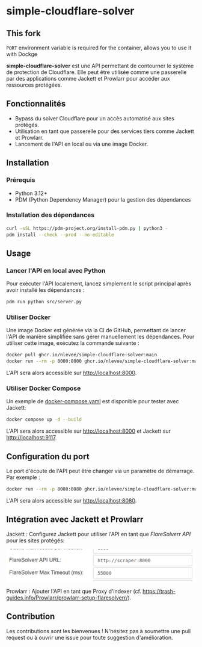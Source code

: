 # simple-cloudflare-solver

## This fork
`PORT` environment variable is required for the container, allows you to use it with Dockge

**simple-cloudflare-solver** est une API permettant de contourner le système de protection de Cloudflare. Elle peut être utilisée comme une passerelle par des applications comme Jackett et Prowlarr pour accéder aux ressources protégées.

## Fonctionnalités

- Bypass du solver Cloudflare pour un accès automatisé aux sites protégés.
- Utilisation en tant que passerelle pour des services tiers comme Jackett et Prowlarr.
- Lancement de l'API en local ou via une image Docker.

## Installation

### Prérequis

- Python 3.12+
- PDM (Python Dependency Manager) pour la gestion des dépendances

### Installation des dépendances

```bash
curl -sSL https://pdm-project.org/install-pdm.py | python3 -
pdm install --check --prod --no-editable
```

## Usage

### Lancer l'API en local avec Python

Pour exécuter l'API localement, lancez simplement le script principal après avoir installé les dépendances :

```bash
pdm run python src/server.py
```

### Utiliser Docker

Une image Docker est générée via la CI de GitHub, permettant de lancer l'API de manière simplifiée sans gérer manuellement les dépendances. Pour utiliser cette image, exécutez la commande suivante :

```bash
docker pull ghcr.io/nlevee/simple-cloudflare-solver:main
docker run --rm -p 8000:8000 ghcr.io/nlevee/simple-cloudflare-solver:main
```

L'API sera alors accessible sur <http://localhost:8000>.

### Utiliser Docker Compose

Un exemple de [docker-compose.yaml](docker-compose.yml) est disponible pour tester avec Jackett:

```bash
docker compose up -d --build
```

L'API sera alors accessible sur <http://localhost:8000> et Jackett sur <http://localhost:9117>.

## Configuration du port

Le port d'écoute de l'API peut être changer via un paramètre de démarrage. Par exemple :

```bash
docker run --rm -p 8080:8080 ghcr.io/nlevee/simple-cloudflare-solver:main --port 8080
```

L'API sera alors accessible sur <http://localhost:8080>.

## Intégration avec Jackett et Prowlarr

Jackett : Configurez Jackett pour utiliser l'API en tant que *FlareSolverr API* pour les sites protégés:

![jackett](.assets/image.png)

Prowlarr : Ajouter l'API en tant que Proxy d'indexer (cf. <https://trash-guides.info/Prowlarr/prowlarr-setup-flaresolverr/>).

## Contribution

Les contributions sont les bienvenues ! N'hésitez pas à soumettre une pull request ou à ouvrir une issue pour toute suggestion d'amélioration.
